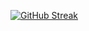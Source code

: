 [![GitHub Streak](http://github-readme-streak-stats.herokuapp.com?user=wicky-andrian&theme=dark&background=000000)](https://git.io/streak-stats)